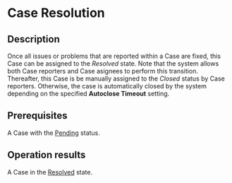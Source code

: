 # Case Resolution
## Description
Once all issues or problems that are reported within a Case are fixed, this Case can be assigned to the *Resolved* state. Note that the system allows both Case reporters and Case asignees to perform this transition. 
Thereafter, this Case is be manually assigned to the *Closed* status by Case reporters. Otherwise, the case is automatically closed by the system depending on the specified **Autoclose Timeout** setting.
## Prerequisites
A Case with the [Pending](s-a-pending.html) status.
## Operation results
A Case in the [Resolved](s-c-resolved.html) state.
